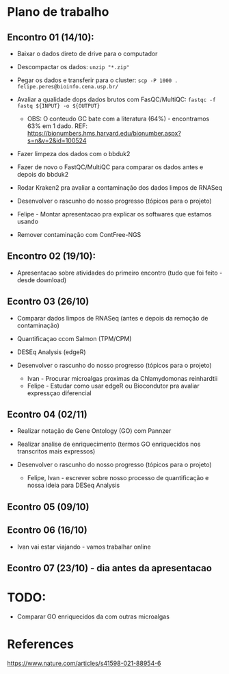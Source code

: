 # Plano de trabalho

## Encontro 01 (14/10):
* Baixar o dados direto de drive para o computador
 * Descompactar os dados: `unzip "*.zip"`
* Pegar os dados e transferir para o cluster: `scp -P 1000 . felipe.peres@bioinfo.cena.usp.br/`
* Avaliar a qualidade dops dados brutos com FasQC/MultiQC: `fastqc -f fastq ${INPUT} -o ${OUTPUT}`
  * OBS: O conteudo GC bate com a literatura (64%) - encontramos 63% em 1 dado. REF: https://bionumbers.hms.harvard.edu/bionumber.aspx?s=n&v=2&id=100524
* Fazer limpeza dos dados com o bbduk2
* Fazer de novo o FastQC/MultiQC para comparar os dados antes e depois do bbduk2
* Rodar Kraken2 pra avaliar a contaminação dos dados limpos de RNASeq

* Desenvolver o rascunho do nosso progresso (tópicos para o projeto)
 * Felipe - Montar apresentacao pra explicar os softwares que estamos usando
 * Remover contaminação com ContFree-NGS


## Encontro 02 (19/10):
* Apresentacao sobre atividades do primeiro encontro (tudo que foi feito - desde download)

## Econtro 03 (26/10)
* Comparar dados limpos de RNASeq (antes e depois da remoção de contaminação)
* Quantificaçao ccom Salmon (TPM/CPM)
* DESEq Analysis (edgeR)

* Desenvolver o rascunho do nosso progresso (tópicos para o projeto)
  * Ivan - Procurar microalgas proximas da Chlamydomonas reinhardtii
  * Felipe - Estudar como usar edgeR ou Biocondutor pra avaliar expressçao diferencial

## Econtro 04 (02/11)
* Realizar notação de Gene Ontology (GO) com Pannzer
* Realizar analise de enriquecimento (termos GO enriquecidos nos transcritos mais expressos)

* Desenvolver o rascunho do nosso progresso (tópicos para o projeto)
  * Felipe, Ivan - escrever sobre nosso processo de quantificação e nossa ideia para DESeq Analysis

## Econtro 05 (09/10)

## Econtro 06 (16/10)
* Ivan vai estar viajando - vamos trabalhar online

## Econtro 07 (23/10) - dia antes da apresentacao


# TODO:
- Comparar GO enriquecidos da com outras microalgas 


# References
https://www.nature.com/articles/s41598-021-88954-6








